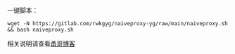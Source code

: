一键脚本：
```
wget -N https://gitlab.com/rwkgyg/naiveproxy-yg/raw/main/naiveproxy.sh && bash naiveproxy.sh
```
相关说明请查看[甬哥博客](https://ygkkk.blogspot.com)
